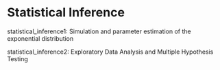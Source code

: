 Statistical Inference
=====================

statistical_inference1: Simulation and parameter estimation of the exponential distribution

statistical_inference2: Exploratory Data Analysis and Multiple Hypothesis Testing